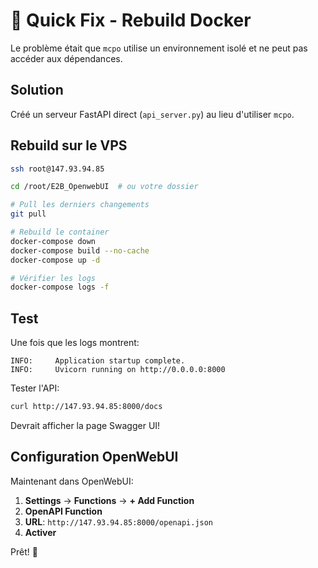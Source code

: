 # 🔧 Quick Fix - Rebuild Docker

Le problème était que `mcpo` utilise un environnement isolé et ne peut pas accéder aux dépendances.

## Solution

Créé un serveur FastAPI direct (`api_server.py`) au lieu d'utiliser `mcpo`.

## Rebuild sur le VPS

```bash
ssh root@147.93.94.85

cd /root/E2B_OpenwebUI  # ou votre dossier

# Pull les derniers changements
git pull

# Rebuild le container
docker-compose down
docker-compose build --no-cache
docker-compose up -d

# Vérifier les logs
docker-compose logs -f
```

## Test

Une fois que les logs montrent:
```
INFO:     Application startup complete.
INFO:     Uvicorn running on http://0.0.0.0:8000
```

Tester l'API:

```bash
curl http://147.93.94.85:8000/docs
```

Devrait afficher la page Swagger UI!

## Configuration OpenWebUI

Maintenant dans OpenWebUI:

1. **Settings** → **Functions** → **+ Add Function**
2. **OpenAPI Function**
3. **URL**: `http://147.93.94.85:8000/openapi.json`
4. **Activer**

Prêt! 🚀
